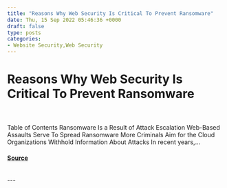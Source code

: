 ```yaml
---
title: "Reasons Why Web Security Is Critical To Prevent Ransomware"
date: Thu, 15 Sep 2022 05:46:36 +0000
draft: false
type: posts
categories: 
- Website Security,Web Security
---
```

# Reasons Why Web Security Is Critical To Prevent Ransomware

<br/>

<br/>
Table of Contents Ransomware Is a Result of Attack Escalation Web-Based Assaults Serve To Spread Ransomware More Criminals Aim for the Cloud Organizations Withhold Information About Attacks In recent years,...

#### [Source](https://cyberhunter.solutions/reasons-why-web-security-is-critical-to-prevent-ransomware/)

<br/>
---
